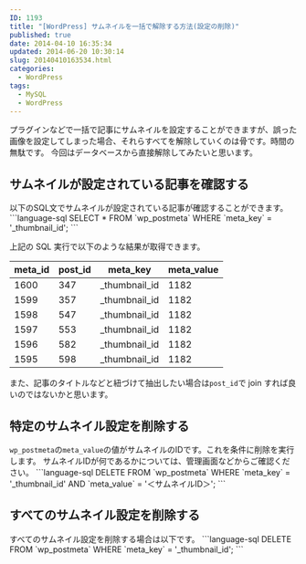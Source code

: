 ```yaml
---
ID: 1193
title: "[WordPress] サムネイルを一括で解除する方法(設定の削除)"
published: true
date: 2014-04-10 16:35:34
updated: 2014-06-20 10:30:14
slug: 20140410163534.html
categories:
  - WordPress
tags:
  - MySQL
  - WordPress
---
```


プラグインなどで一括で記事にサムネイルを設定することができますが、誤った画像を設定してしまった場合、それらすべてを解除していくのは骨です。時間の無駄です。
今回はデータベースから直接解除してみたいと思います。

<!--more-->
<h2>サムネイルが設定されている記事を確認する</h2>
以下のSQL文でサムネイルが設定されている記事が確認することができます。
```language-sql
SELECT * FROM `wp_postmeta` WHERE `meta_key` = '_thumbnail_id';
```

上記の SQL 実行で以下のような結果が取得できます。

<table class="table table-bordered"><thead><tr><th>meta_id</th><th>post_id</th><th>meta_key</th><th>meta_value</th></tr></thead><tbody><tr><td>1600</td><td>347</td><td>_thumbnail_id</td><td>1182</td></tr><tr><td>1599</td><td>357</td><td>_thumbnail_id</td><td>1182</td></tr><tr><td>1598</td><td>547</td><td>_thumbnail_id</td><td>1182</td></tr><tr><td>1597</td><td>553</td><td>_thumbnail_id</td><td>1182</td></tr><tr><td>1596</td><td>582</td><td>_thumbnail_id</td><td>1182</td></tr><tr><td>1595</td><td>598</td><td>_thumbnail_id</td><td>1182</td></tr></tbody></table>

また、記事のタイトルなどと紐づけて抽出したい場合は<code>post_id</code>で join すれば良いのではないかと思います。

<h2>特定のサムネイル設定を削除する</h2> 
<code>wp_postmeta</code>の<code>meta_value</code>の値がサムネイルのIDです。これを条件に削除を実行します。
サムネイルIDが何であるかについては、管理画面などからご確認ください。
```language-sql
DELETE FROM `wp_postmeta` WHERE `meta_key` = '_thumbnail_id' AND `meta_value` = '＜サムネイルID＞';
```

<h2>すべてのサムネイル設定を削除する</h2> 
すべてのサムネイル設定を削除する場合は以下です。
```language-sql
DELETE FROM `wp_postmeta` WHERE `meta_key` = '_thumbnail_id';
```
